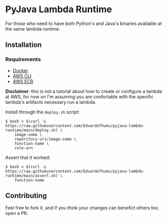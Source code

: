 # PyJava Lambda Runtime

For those who need to have both Python's and Java's binaries available at the same lambda runtime.


## Installation

### Requirements

- [Docker](https://www.docker.com/)
- [AWS CLI](https://aws.amazon.com/cli/)
- [AWS ECR](https://aws.amazon.com/ecr/)  

**Disclaimer**: this is not a tutorial about how to create or configure a lambda at AWS, for now on I'm assuming
you are confortable with the specific lambda's artifacts necessary run a lambda.

Install through the `deploy.sh` script:

```
$ bash < $(curl -L https://raw.githubusercontent.com/EduardoThums/pyjava-lambda-runtime/main/deploy.sh) \
    image-name \
    reporitory-uri/image-name \
    function-name \
    role-arn
```

Assert that it worked:

```
$ bash < $(curl -L https://raw.githubusercontent.com/EduardoThums/pyjava-lambda-runtime/main/assert.sh) \
    function-name
```


## Contributing

Feel free to fork it, and if you think your changes can benefict others too, open a PR.
